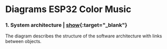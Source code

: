 # Diagrams ESP32 Color Music

### 1. System architecture | [show](https://app.diagrams.net/#Uhttps%3A%2F%2Fraw.githubusercontent.com%2FArthurKoba%2Fesp32-color-music%2Fmaster%2Fdocs%2Fdiagrams%2Fsystem-architecture.drawio){:target="_blank"}
The diagram describes the structure of the software architecture with links between objects.